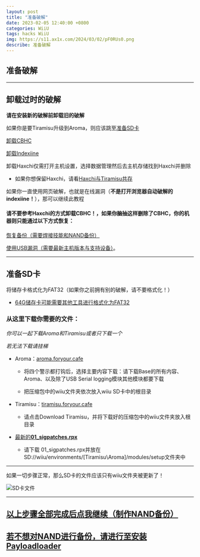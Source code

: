 ```yaml
---
layout: post
title: "准备破解"
date: 2023-02-05 12:40:00 +0800
categories: WiiU
tags: hacks WiiU
img: https://s11.ax1x.com/2024/03/02/pF0RUs0.png
describe: 准备破解
---
```


## 准备破解

<hr />

## 卸载过时的破解

**请在安装新的破解前卸载旧的破解**

如果你是要Tiramisu升级到Aroma，则应该跳至[准备SD卡](https://wiiu.1919810.com/wiiu/2023/02/05/prepare.html#%E5%87%86%E5%A4%87sd%E5%8D%A1)

[卸载CBHC](https://wiiu.1919810.com/wiiu/2023/02/01/uninstall-CBHC.html)

[卸载Indexiine](https://wiiu.1919810.com/wiiu/2023/02/01/uninstall-indexiine.html)

卸载Haxchi仅需打开主机设置，选择数据管理然后去主机存储找到Haxchi并删除

- 如果你想保留Haxchi，请看[Haxchi与Tiramisu共存](https://wiiu.1919810.com/wiiu/2022/10/28/Save-Haxchi.html)

如果你一直使用网页破解，也就是在线漏洞（**不是打开浏览器自动破解的indexiine！**），那可以继续此教程

#### **请不要参考Haxchi的方式卸载CBHC！**，如果你~~脑抽~~这样删除了CBHC，你的机器则只能通过以下方式恢复：

[恢复备份（需要焊接技能和NAND备份）](https://gbatemp.net/threads/guide-kaflukes-hardmod-cbhc-unbrick-guide.476725/)

[使用USB漏洞（需要最新主机版本与支持设备）](https://wiiu.1919810.com/wiiu/2023/02/01/udpih.html)。

<hr />

## 准备SD卡

将储存卡格式化为FAT32（如果你之前拥有别的破解，请不要格式化！）

- [64G储存卡可能需要其他工具进行格式化为FAT32](https://github.com/inconsistent-dg/guiformat/releases/tag/v1.0.1.0)

### 从这里下载你需要的文件：

*你可以一起下载Aroma和Tiramisu或者只下载一个*

*若无法下载请挂梯*

- Aroma：[aroma.foryour.cafe](https://aroma.foryour.cafe/)

  - 将四个警示都打钩后，选择主要内容下载：请下载Base的所有内容、Aroma、以及除了USB Serial logging模块其他模块都要下载

  - 把压缩包中的wiiu文件夹依次放入wiiu SD卡中的根目录

- Tiramisu：[tiramisu.foryour.cafe](https://tiramisu.foryour.cafe/)

  - 请点击Download Tiramisu，并将下载好的压缩包中的wiiu文件夹放入根目录
  
- [最新的**01_sigpatches.rpx**](https://github.com/marco-calautti/SigpatchesModuleWiiU/releases/tag/1.2)

  - 请下载 01_sigpatches.rpx并放在SD://wiiu/environments/[Tiramisu\Aroma]/modules/setup文件夹中

<hr />

如果一切步骤正常，那么SD卡的文件应该只有wiiu文件夹被更新了！

![SD卡文件](https://s1.ax1x.com/2022/03/28/qDj62V.png)

<hr />

## [以上步骤全部完成后点我继续（制作NAND备份）](https://wiiu.1919810.com/wiiu/2022/02/04/Dump-NAND.html)

## [若不想对NAND进行备份，请进行至安装Payloadloader](https://wiiu.1919810.com/wiiu/2023/02/05/Payloadloader.html)
